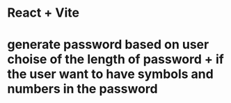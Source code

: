 # React + Vite

# generate password based on user choise of the length of password + if the user want to have symbols and numbers in the password

